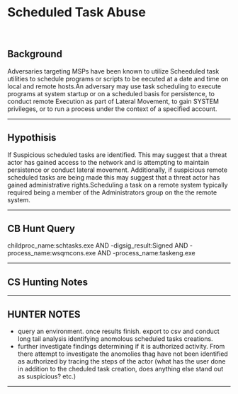 # Scheduled Task Abuse

<BR>

## Background
Adversaries targeting MSPs have been known to utilize Scheeduled task utilities to schedule programs or scripts to be eecuted at a date and time on local and remote hosts.An adversary may use task scheduling to execute programs at system startup or on a scheduled basis for persistence, to conduct remote Execution as part of Lateral Movement, to gain SYSTEM privileges, or to run a process under the context of a specified account.

---

## Hypothisis
If Suspicious scheduled tasks are identified. This may suggest that a threat actor has gained access to the network and is attempting to maintain persistence or conduct lateral movement. Additionally, if suspicious remote scheduled tasks are being made this may suggest that a threat actor has gained administrative rights.Scheduling a task on a remote system typically required being a member of the Administrators group on the the remote system.

---

## CB Hunt Query

childproc_name:schtasks.exe AND -digsig_result:Signed AND -process_name:wsqmcons.exe AND -process_name:taskeng.exe

---

## CS Hunting Notes

---


## HUNTER NOTES
* query an environment. once results finish. export to csv and conduct long tail analysis identifying anomolous scheduled tasks creations.  
* further investigate findings determining if it is authorized activity. From there attempt to investigate the anomolies thag have not been identified as authorized by tracing the steps of the actor (what has the user done in addition to the cheduled task creation, does anything else stand out as suspicious? etc.)

---

